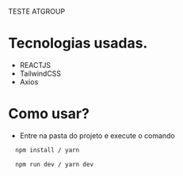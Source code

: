 TESTE ATGROUP

# Tecnologias usadas.
- REACTJS
- TailwindCSS
- Axios

# Como usar?
- Entre na pasta do projeto e execute o comando
```bash
  npm install / yarn
```
```bash
  npm run dev / yarn dev
```
